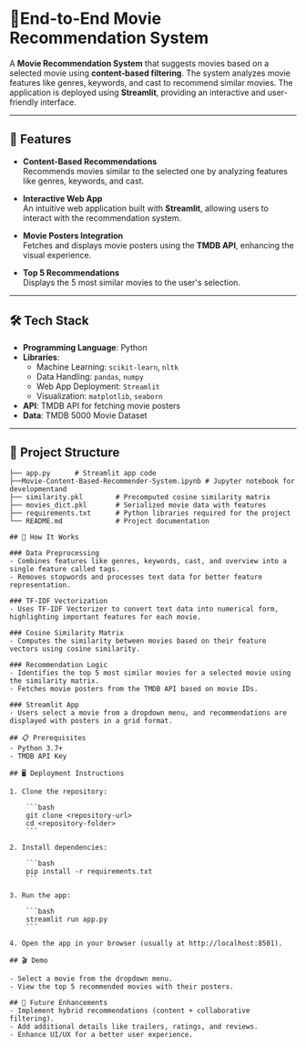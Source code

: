 # 🎥End-to-End Movie Recommendation System  

A **Movie Recommendation System** that suggests movies based on a selected movie using **content-based filtering**. The system analyzes movie features like genres, keywords, and cast to recommend similar movies. The application is deployed using **Streamlit**, providing an interactive and user-friendly interface.

---

## 🚀 Features  

- **Content-Based Recommendations**  
   Recommends movies similar to the selected one by analyzing features like genres, keywords, and cast.  

- **Interactive Web App**  
   An intuitive web application built with **Streamlit**, allowing users to interact with the recommendation system.  

- **Movie Posters Integration**  
   Fetches and displays movie posters using the **TMDB API**, enhancing the visual experience.  

- **Top 5 Recommendations**  
   Displays the 5 most similar movies to the user's selection.

---

## 🛠️ Tech Stack  

- **Programming Language**: Python  
- **Libraries**:  
   - Machine Learning: `scikit-learn`, `nltk`  
   - Data Handling: `pandas`, `numpy`  
   - Web App Deployment: `Streamlit`  
   - Visualization: `matplotlib`, `seaborn`  
- **API**: TMDB API for fetching movie posters  
- **Data**: TMDB 5000 Movie Dataset  

---

## 📂 Project Structure  

```plaintext
├── app.py      # Streamlit app code
├──Movie-Content-Based-Recommender-System.ipynb # Jupyter notebook for developmentand   
├── similarity.pkl        # Precomputed cosine similarity matrix  
├── movies_dict.pkl       # Serialized movie data with features  
├── requirements.txt      # Python libraries required for the project  
└── README.md             # Project documentation  

## 🧠 How It Works

### Data Preprocessing
- Combines features like genres, keywords, cast, and overview into a single feature called tags.
- Removes stopwords and processes text data for better feature representation.

### TF-IDF Vectorization
- Uses TF-IDF Vectorizer to convert text data into numerical form, highlighting important features for each movie.

### Cosine Similarity Matrix
- Computes the similarity between movies based on their feature vectors using cosine similarity.

### Recommendation Logic
- Identifies the top 5 most similar movies for a selected movie using the similarity matrix.
- Fetches movie posters from the TMDB API based on movie IDs.

### Streamlit App
- Users select a movie from a dropdown menu, and recommendations are displayed with posters in a grid format.

## 📋 Prerequisites
- Python 3.7+
- TMDB API Key

## 🖥️ Deployment Instructions

1. Clone the repository:

    ```bash
    git clone <repository-url>
    cd <repository-folder>
    ```

2. Install dependencies:

    ```bash
    pip install -r requirements.txt
    ```

3. Run the app:

    ```bash
    streamlit run app.py
    ```

4. Open the app in your browser (usually at http://localhost:8501).

## 🎬 Demo

- Select a movie from the dropdown menu.
- View the top 5 recommended movies with their posters.

## 🌟 Future Enhancements
- Implement hybrid recommendations (content + collaborative filtering).
- Add additional details like trailers, ratings, and reviews.
- Enhance UI/UX for a better user experience.
